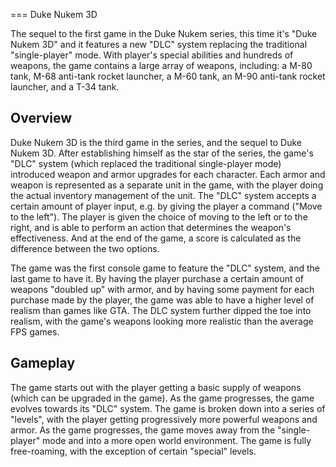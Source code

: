 
===
Duke Nukem 3D

The sequel to the first game in the Duke Nukem series, this time it's "Duke Nukem 3D" and it features a new "DLC" system replacing the traditional "single-player" mode. With player's special abilities and hundreds of weapons, the game contains a large array of weapons, including: a M-80 tank, M-68 anti-tank rocket launcher, a M-60 tank, an M-90 anti-tank rocket launcher, and a T-34 tank.

## Overview

Duke Nukem 3D is the third game in the series, and the sequel to Duke Nukem 3D. After establishing himself as the star of the series, the game's "DLC" system (which replaced the traditional single-player mode) introduced weapon and armor upgrades for each character. Each armor and weapon is represented as a separate unit in the game, with the player doing the actual inventory management of the unit. The "DLC" system accepts a certain amount of player input, e.g. by giving the player a command ("Move to the left"). The player is given the choice of moving to the left or to the right, and is able to perform an action that determines the weapon's effectiveness. And at the end of the game, a score is calculated as the difference between the two options.

The game was the first console game to feature the "DLC" system, and the last game to have it. By having the player purchase a certain amount of weapons "doubled up" with armor, and by having some payment for each purchase made by the player, the game was able to have a higher level of realism than games like GTA. The DLC system further dipped the toe into realism, with the game's weapons looking more realistic than the average FPS games.

## Gameplay

The game starts out with the player getting a basic supply of weapons (which can be upgraded in the game). As the game progresses, the game evolves towards its "DLC" system. The game is broken down into a series of "levels", with the player getting progressively more powerful weapons and armor. As the game progresses, the game moves away from the "single-player" mode and into a more open world environment. The game is fully free-roaming, with the exception of certain "special" levels.
